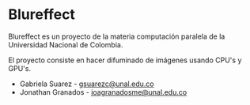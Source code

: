 # Blureffect

Blureffect es un proyecto de la materia computación paralela de la Universidad Nacional de Colombia.

El proyecto consiste en hacer difuminado de imágenes usando CPU's y GPU's.

* Gabriela Suarez - gsuarezc@unal.edu.co
* Jonathan Granados - joagranadosme@unal.edu.co

